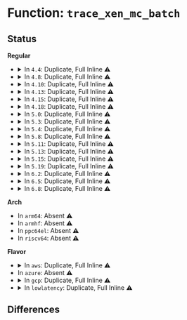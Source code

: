 # Function: <code>trace_xen_mc_batch</code>

## Status
<b>Regular</b>
<ul>
<li>
<details>
<summary>In <code>4.4</code>: Duplicate, Full Inline ⚠️</summary>

**Collision:** Static Duplication

**Inline:** Full

**Transformation:** False

**Instances:**

```
In arch/x86/xen/enlighten.c (ffffffff8101c89f)
Location: include/trace/events/xen.h:30
Inline: True
Inline callers:
  - arch/x86/xen/enlighten.c:xen_load_tls
  - arch/x86/xen/enlighten.c:xen_clts
  - arch/x86/xen/enlighten.c:xen_write_cr0
  - arch/x86/xen/enlighten.c:xen_load_sp0
  - arch/x86/xen/enlighten.c:xen_set_ldt
```
```
In arch/x86/xen/mmu.c (ffffffff8101e12f)
Location: include/trace/events/xen.h:30
Inline: True
Inline callers:
  - arch/x86/xen/mmu.c:xen_flush_tlb
  - arch/x86/xen/mmu.c:xen_flush_tlb_single
  - arch/x86/xen/mmu.c:xen_set_domain_pte
  - arch/x86/xen/mmu.c:xen_remap_exchanged_ptes
  - arch/x86/xen/mmu.c:xen_zap_pfn_range
  - arch/x86/xen/mmu.c:xen_set_pud_hyper
  - arch/x86/xen/mmu.c:xen_set_pmd_hyper
  - arch/x86/xen/mmu.c:__xen_pgd_unpin
  - arch/x86/xen/mmu.c:xen_write_cr3
  - arch/x86/xen/mmu.c:xen_release_pte
  - arch/x86/xen/mmu.c:xen_release_pmd
  - arch/x86/xen/mmu.c:xen_release_pud
  - arch/x86/xen/mmu.c:xen_alloc_pmd
  - arch/x86/xen/mmu.c:xen_alloc_pud
  - arch/x86/xen/mmu.c:xen_alloc_pte
  - arch/x86/xen/mmu.c:xen_flush_tlb_others
  - arch/x86/xen/mmu.c:xen_set_pte
  - arch/x86/xen/mmu.c:xen_set_pte_at
  - arch/x86/xen/mmu.c:__xen_pgd_pin
  - arch/x86/xen/mmu.c:__xen_pgd_pin
  - arch/x86/xen/mmu.c:xen_set_pgd
  - arch/x86/xen/mmu.c:xen_ptep_modify_prot_commit
  - arch/x86/xen/mmu.c:xen_flush_tlb_all
```
</details>
</li>
<li>
<details>
<summary>In <code>4.8</code>: Duplicate, Full Inline ⚠️</summary>

**Collision:** Static Duplication

**Inline:** Full

**Transformation:** False

**Instances:**

```
In arch/x86/xen/enlighten.c (ffffffff8101c1c1)
Location: include/trace/events/xen.h:30
Inline: True
Inline callers:
  - arch/x86/xen/enlighten.c:xen_write_cr0
  - arch/x86/xen/enlighten.c:xen_clts
  - arch/x86/xen/enlighten.c:xen_load_sp0
  - arch/x86/xen/enlighten.c:xen_load_tls
  - arch/x86/xen/enlighten.c:xen_set_ldt
```
```
In arch/x86/xen/mmu.c (ffffffff8101e7ed)
Location: include/trace/events/xen.h:30
Inline: True
Inline callers:
  - arch/x86/xen/mmu.c:xen_remap_exchanged_ptes
  - arch/x86/xen/mmu.c:xen_zap_pfn_range
  - arch/x86/xen/mmu.c:xen_release_pud
  - arch/x86/xen/mmu.c:xen_alloc_pud
  - arch/x86/xen/mmu.c:xen_release_pmd
  - arch/x86/xen/mmu.c:xen_release_pte
  - arch/x86/xen/mmu.c:xen_alloc_pmd
  - arch/x86/xen/mmu.c:xen_alloc_pte
  - arch/x86/xen/mmu.c:xen_write_cr3
  - arch/x86/xen/mmu.c:xen_flush_tlb_others
  - arch/x86/xen/mmu.c:xen_flush_tlb_single
  - arch/x86/xen/mmu.c:xen_flush_tlb
  - arch/x86/xen/mmu.c:xen_flush_tlb_all
  - arch/x86/xen/mmu.c:__xen_pgd_unpin
  - arch/x86/xen/mmu.c:__xen_pgd_pin
  - arch/x86/xen/mmu.c:__xen_pgd_pin
  - arch/x86/xen/mmu.c:xen_set_pgd
  - arch/x86/xen/mmu.c:xen_set_pud_hyper
  - arch/x86/xen/mmu.c:xen_ptep_modify_prot_commit
  - arch/x86/xen/mmu.c:xen_set_pte_at
  - arch/x86/xen/mmu.c:xen_set_pte
  - arch/x86/xen/mmu.c:xen_set_pmd_hyper
  - arch/x86/xen/mmu.c:xen_set_domain_pte
```
</details>
</li>
<li>
<details>
<summary>In <code>4.10</code>: Duplicate, Full Inline ⚠️</summary>

**Collision:** Static Duplication

**Inline:** Full

**Transformation:** False

**Instances:**

```
In arch/x86/xen/enlighten.c (ffffffff8101c891)
Location: include/trace/events/xen.h:30
Inline: True
Inline callers:
  - arch/x86/xen/enlighten.c:xen_write_cr0
  - arch/x86/xen/enlighten.c:xen_load_sp0
  - arch/x86/xen/enlighten.c:xen_load_tls
  - arch/x86/xen/enlighten.c:xen_set_ldt
```
```
In arch/x86/xen/mmu.c (ffffffff8101eedd)
Location: include/trace/events/xen.h:30
Inline: True
Inline callers:
  - arch/x86/xen/mmu.c:xen_remap_exchanged_ptes
  - arch/x86/xen/mmu.c:xen_zap_pfn_range
  - arch/x86/xen/mmu.c:xen_release_pud
  - arch/x86/xen/mmu.c:xen_alloc_pud
  - arch/x86/xen/mmu.c:xen_release_pmd
  - arch/x86/xen/mmu.c:xen_release_pte
  - arch/x86/xen/mmu.c:xen_alloc_pmd
  - arch/x86/xen/mmu.c:xen_alloc_pte
  - arch/x86/xen/mmu.c:xen_write_cr3
  - arch/x86/xen/mmu.c:xen_flush_tlb_others
  - arch/x86/xen/mmu.c:xen_flush_tlb_single
  - arch/x86/xen/mmu.c:xen_flush_tlb
  - arch/x86/xen/mmu.c:xen_flush_tlb_all
  - arch/x86/xen/mmu.c:__xen_pgd_unpin
  - arch/x86/xen/mmu.c:__xen_pgd_pin
  - arch/x86/xen/mmu.c:__xen_pgd_pin
  - arch/x86/xen/mmu.c:xen_set_pgd
  - arch/x86/xen/mmu.c:xen_set_pud_hyper
  - arch/x86/xen/mmu.c:xen_ptep_modify_prot_commit
  - arch/x86/xen/mmu.c:xen_set_pte_at
  - arch/x86/xen/mmu.c:xen_set_pte
  - arch/x86/xen/mmu.c:xen_set_pmd_hyper
  - arch/x86/xen/mmu.c:xen_set_domain_pte
```
</details>
</li>
<li>
<details>
<summary>In <code>4.13</code>: Duplicate, Full Inline ⚠️</summary>

**Collision:** Static Duplication

**Inline:** Full

**Transformation:** False

**Instances:**

```
In arch/x86/xen/mmu.c (ffffffff8101a6e9)
Location: include/trace/events/xen.h:30
Inline: True
```
```
In arch/x86/xen/enlighten_pv.c (ffffffff8101f683)
Location: include/trace/events/xen.h:30
Inline: True
Inline callers:
  - arch/x86/xen/enlighten_pv.c:xen_write_cr0
  - arch/x86/xen/enlighten_pv.c:xen_load_sp0
  - arch/x86/xen/enlighten_pv.c:xen_load_tls
  - arch/x86/xen/enlighten_pv.c:xen_set_ldt
```
```
In arch/x86/xen/mmu_pv.c (ffffffff81021aac)
Location: include/trace/events/xen.h:30
Inline: True
Inline callers:
  - arch/x86/xen/mmu_pv.c:xen_remap_exchanged_ptes
  - arch/x86/xen/mmu_pv.c:xen_zap_pfn_range
  - arch/x86/xen/mmu_pv.c:xen_release_pud
  - arch/x86/xen/mmu_pv.c:xen_alloc_pud
  - arch/x86/xen/mmu_pv.c:xen_release_pmd
  - arch/x86/xen/mmu_pv.c:xen_release_pte
  - arch/x86/xen/mmu_pv.c:xen_alloc_pmd
  - arch/x86/xen/mmu_pv.c:xen_alloc_pte
  - arch/x86/xen/mmu_pv.c:xen_write_cr3
  - arch/x86/xen/mmu_pv.c:xen_flush_tlb_others
  - arch/x86/xen/mmu_pv.c:xen_flush_tlb_single
  - arch/x86/xen/mmu_pv.c:xen_flush_tlb
  - arch/x86/xen/mmu_pv.c:__xen_pgd_unpin
  - arch/x86/xen/mmu_pv.c:__xen_pgd_pin
  - arch/x86/xen/mmu_pv.c:__xen_pgd_pin
  - arch/x86/xen/mmu_pv.c:xen_set_p4d
  - arch/x86/xen/mmu_pv.c:xen_set_pud_hyper
  - arch/x86/xen/mmu_pv.c:xen_ptep_modify_prot_commit
  - arch/x86/xen/mmu_pv.c:xen_set_pte_at
  - arch/x86/xen/mmu_pv.c:xen_set_pte
  - arch/x86/xen/mmu_pv.c:xen_set_pmd_hyper
  - arch/x86/xen/mmu_pv.c:xen_set_domain_pte
```
</details>
</li>
<li>
<details>
<summary>In <code>4.15</code>: Duplicate, Full Inline ⚠️</summary>

**Collision:** Static Duplication

**Inline:** Full

**Transformation:** False

**Instances:**

```
In arch/x86/xen/mmu.c (ffffffff8101afb9)
Location: include/trace/events/xen.h:31
Inline: True
```
```
In arch/x86/xen/enlighten_pv.c (ffffffff81020423)
Location: include/trace/events/xen.h:31
Inline: True
Inline callers:
  - arch/x86/xen/enlighten_pv.c:xen_write_cr0
  - arch/x86/xen/enlighten_pv.c:xen_load_sp0
  - arch/x86/xen/enlighten_pv.c:xen_load_tls
  - arch/x86/xen/enlighten_pv.c:xen_set_ldt
```
```
In arch/x86/xen/mmu_pv.c (ffffffff8102259c)
Location: include/trace/events/xen.h:31
Inline: True
Inline callers:
  - arch/x86/xen/mmu_pv.c:xen_remap_exchanged_ptes
  - arch/x86/xen/mmu_pv.c:xen_zap_pfn_range
  - arch/x86/xen/mmu_pv.c:xen_release_pud
  - arch/x86/xen/mmu_pv.c:xen_alloc_pud
  - arch/x86/xen/mmu_pv.c:xen_release_pmd
  - arch/x86/xen/mmu_pv.c:xen_release_pte
  - arch/x86/xen/mmu_pv.c:xen_alloc_pmd
  - arch/x86/xen/mmu_pv.c:xen_alloc_pte
  - arch/x86/xen/mmu_pv.c:xen_write_cr3
  - arch/x86/xen/mmu_pv.c:xen_flush_tlb_others
  - arch/x86/xen/mmu_pv.c:xen_flush_tlb_one_user
  - arch/x86/xen/mmu_pv.c:xen_flush_tlb
  - arch/x86/xen/mmu_pv.c:__xen_pgd_unpin
  - arch/x86/xen/mmu_pv.c:__xen_pgd_pin
  - arch/x86/xen/mmu_pv.c:__xen_pgd_pin
  - arch/x86/xen/mmu_pv.c:xen_set_p4d
  - arch/x86/xen/mmu_pv.c:xen_set_pud_hyper
  - arch/x86/xen/mmu_pv.c:xen_ptep_modify_prot_commit
  - arch/x86/xen/mmu_pv.c:xen_set_pte_at
  - arch/x86/xen/mmu_pv.c:xen_set_pte
  - arch/x86/xen/mmu_pv.c:xen_set_pmd_hyper
```
</details>
</li>
<li>
<details>
<summary>In <code>4.18</code>: Duplicate, Full Inline ⚠️</summary>

**Collision:** Static Duplication

**Inline:** Full

**Transformation:** False

**Instances:**

```
In arch/x86/xen/mmu.c (ffffffff8101b7f4)
Location: include/trace/events/xen.h:31
Inline: True
Inline callers:
  - arch/x86/xen/mmu.c:xen_flush_tlb_all
```
```
In arch/x86/xen/enlighten_pv.c (ffffffff81021071)
Location: include/trace/events/xen.h:31
Inline: True
Inline callers:
  - arch/x86/xen/enlighten_pv.c:xen_write_cr0
  - arch/x86/xen/enlighten_pv.c:xen_load_sp0
  - arch/x86/xen/enlighten_pv.c:xen_load_tls
  - arch/x86/xen/enlighten_pv.c:xen_set_ldt
```
```
In arch/x86/xen/mmu_pv.c (ffffffff81024dad)
Location: include/trace/events/xen.h:31
Inline: True
Inline callers:
  - arch/x86/xen/mmu_pv.c:xen_remap_exchanged_ptes
  - arch/x86/xen/mmu_pv.c:xen_zap_pfn_range
  - arch/x86/xen/mmu_pv.c:xen_release_pud
  - arch/x86/xen/mmu_pv.c:xen_alloc_pud
  - arch/x86/xen/mmu_pv.c:xen_release_pmd
  - arch/x86/xen/mmu_pv.c:xen_release_pte
  - arch/x86/xen/mmu_pv.c:xen_alloc_pmd
  - arch/x86/xen/mmu_pv.c:xen_alloc_pte
  - arch/x86/xen/mmu_pv.c:xen_set_pte_init
  - arch/x86/xen/mmu_pv.c:xen_write_cr3
  - arch/x86/xen/mmu_pv.c:xen_flush_tlb_others
  - arch/x86/xen/mmu_pv.c:xen_flush_tlb_one_user
  - arch/x86/xen/mmu_pv.c:xen_flush_tlb
  - arch/x86/xen/mmu_pv.c:__xen_pgd_unpin
  - arch/x86/xen/mmu_pv.c:__xen_pgd_pin
  - arch/x86/xen/mmu_pv.c:__xen_pgd_pin
  - arch/x86/xen/mmu_pv.c:xen_set_p4d
  - arch/x86/xen/mmu_pv.c:xen_set_pud_hyper
  - arch/x86/xen/mmu_pv.c:xen_ptep_modify_prot_commit
  - arch/x86/xen/mmu_pv.c:xen_set_pte_at
  - arch/x86/xen/mmu_pv.c:xen_set_pte
  - arch/x86/xen/mmu_pv.c:xen_set_pmd_hyper
```
</details>
</li>
<li>
<details>
<summary>In <code>5.0</code>: Duplicate, Full Inline ⚠️</summary>

**Collision:** Static Duplication

**Inline:** Full

**Transformation:** False

**Instances:**

```
In arch/x86/xen/enlighten_pv.c (ffffffff81020761)
Location: include/trace/events/xen.h:31
Inline: True
Inline callers:
  - arch/x86/xen/enlighten_pv.c:xen_write_cr0
  - arch/x86/xen/enlighten_pv.c:xen_load_sp0
  - arch/x86/xen/enlighten_pv.c:xen_load_tls
  - arch/x86/xen/enlighten_pv.c:xen_set_ldt
```
```
In arch/x86/xen/mmu_pv.c (ffffffff810224d4)
Location: include/trace/events/xen.h:31
Inline: True
Inline callers:
  - arch/x86/xen/mmu_pv.c:xen_flush_tlb_all
  - arch/x86/xen/mmu_pv.c:xen_remap_exchanged_ptes
  - arch/x86/xen/mmu_pv.c:xen_zap_pfn_range
  - arch/x86/xen/mmu_pv.c:xen_release_pud
  - arch/x86/xen/mmu_pv.c:xen_alloc_pud
  - arch/x86/xen/mmu_pv.c:xen_release_pmd
  - arch/x86/xen/mmu_pv.c:xen_release_pte
  - arch/x86/xen/mmu_pv.c:xen_alloc_pmd
  - arch/x86/xen/mmu_pv.c:xen_alloc_pte
  - arch/x86/xen/mmu_pv.c:xen_write_cr3
  - arch/x86/xen/mmu_pv.c:xen_flush_tlb_others
  - arch/x86/xen/mmu_pv.c:xen_flush_tlb_one_user
  - arch/x86/xen/mmu_pv.c:xen_flush_tlb
  - arch/x86/xen/mmu_pv.c:__xen_pgd_unpin
  - arch/x86/xen/mmu_pv.c:__xen_pgd_pin
  - arch/x86/xen/mmu_pv.c:__xen_pgd_pin
  - arch/x86/xen/mmu_pv.c:xen_set_p4d
  - arch/x86/xen/mmu_pv.c:xen_set_pud_hyper
  - arch/x86/xen/mmu_pv.c:xen_ptep_modify_prot_commit
  - arch/x86/xen/mmu_pv.c:xen_batched_set_pte
  - arch/x86/xen/mmu_pv.c:xen_set_pmd_hyper
```
</details>
</li>
<li>
<details>
<summary>In <code>5.3</code>: Duplicate, Full Inline ⚠️</summary>

**Collision:** Static Duplication

**Inline:** Full

**Transformation:** False

**Instances:**

```
In arch/x86/xen/enlighten_pv.c (ffffffff810222a1)
Location: include/trace/events/xen.h:31
Inline: True
Inline callers:
  - arch/x86/xen/enlighten_pv.c:xen_write_cr0
  - arch/x86/xen/enlighten_pv.c:xen_load_sp0
  - arch/x86/xen/enlighten_pv.c:xen_load_tls
  - arch/x86/xen/enlighten_pv.c:xen_set_ldt
```
```
In arch/x86/xen/mmu_pv.c (ffffffff81023484)
Location: include/trace/events/xen.h:31
Inline: True
Inline callers:
  - arch/x86/xen/mmu_pv.c:xen_flush_tlb_all
  - arch/x86/xen/mmu_pv.c:xen_remap_exchanged_ptes
  - arch/x86/xen/mmu_pv.c:xen_zap_pfn_range
  - arch/x86/xen/mmu_pv.c:xen_release_pud
  - arch/x86/xen/mmu_pv.c:xen_alloc_pud
  - arch/x86/xen/mmu_pv.c:xen_release_pmd
  - arch/x86/xen/mmu_pv.c:xen_release_pte
  - arch/x86/xen/mmu_pv.c:xen_alloc_pmd
  - arch/x86/xen/mmu_pv.c:xen_alloc_pte
  - arch/x86/xen/mmu_pv.c:xen_write_cr3
  - arch/x86/xen/mmu_pv.c:xen_flush_tlb_others
  - arch/x86/xen/mmu_pv.c:xen_flush_tlb_one_user
  - arch/x86/xen/mmu_pv.c:xen_flush_tlb
  - arch/x86/xen/mmu_pv.c:__xen_pgd_unpin
  - arch/x86/xen/mmu_pv.c:__xen_pgd_pin
  - arch/x86/xen/mmu_pv.c:__xen_pgd_pin
  - arch/x86/xen/mmu_pv.c:xen_set_p4d
  - arch/x86/xen/mmu_pv.c:xen_set_pud_hyper
  - arch/x86/xen/mmu_pv.c:xen_ptep_modify_prot_commit
  - arch/x86/xen/mmu_pv.c:xen_set_pte_at
  - arch/x86/xen/mmu_pv.c:xen_set_pte
  - arch/x86/xen/mmu_pv.c:xen_set_pmd_hyper
```
</details>
</li>
<li>
<details>
<summary>In <code>5.4</code>: Duplicate, Full Inline ⚠️</summary>

**Collision:** Static Duplication

**Inline:** Full

**Transformation:** False

**Instances:**

```
In arch/x86/xen/enlighten_pv.c (ffffffff81022be1)
Location: include/trace/events/xen.h:31
Inline: True
Inline callers:
  - arch/x86/xen/enlighten_pv.c:xen_write_cr0
  - arch/x86/xen/enlighten_pv.c:xen_load_sp0
  - arch/x86/xen/enlighten_pv.c:xen_load_tls
  - arch/x86/xen/enlighten_pv.c:xen_set_ldt
```
```
In arch/x86/xen/mmu_pv.c (ffffffff81023f44)
Location: include/trace/events/xen.h:31
Inline: True
Inline callers:
  - arch/x86/xen/mmu_pv.c:xen_flush_tlb_all
  - arch/x86/xen/mmu_pv.c:xen_remap_exchanged_ptes
  - arch/x86/xen/mmu_pv.c:xen_zap_pfn_range
  - arch/x86/xen/mmu_pv.c:xen_release_pud
  - arch/x86/xen/mmu_pv.c:xen_alloc_pud
  - arch/x86/xen/mmu_pv.c:xen_release_pmd
  - arch/x86/xen/mmu_pv.c:xen_release_pte
  - arch/x86/xen/mmu_pv.c:xen_alloc_pmd
  - arch/x86/xen/mmu_pv.c:xen_alloc_pte
  - arch/x86/xen/mmu_pv.c:xen_write_cr3
  - arch/x86/xen/mmu_pv.c:xen_flush_tlb_others
  - arch/x86/xen/mmu_pv.c:xen_flush_tlb_one_user
  - arch/x86/xen/mmu_pv.c:xen_flush_tlb
  - arch/x86/xen/mmu_pv.c:__xen_pgd_unpin
  - arch/x86/xen/mmu_pv.c:__xen_pgd_pin
  - arch/x86/xen/mmu_pv.c:__xen_pgd_pin
  - arch/x86/xen/mmu_pv.c:xen_set_p4d
  - arch/x86/xen/mmu_pv.c:xen_set_pud_hyper
  - arch/x86/xen/mmu_pv.c:xen_ptep_modify_prot_commit
  - arch/x86/xen/mmu_pv.c:xen_set_pte_at
  - arch/x86/xen/mmu_pv.c:xen_set_pte
  - arch/x86/xen/mmu_pv.c:xen_set_pmd_hyper
```
</details>
</li>
<li>
<details>
<summary>In <code>5.8</code>: Duplicate, Full Inline ⚠️</summary>

**Collision:** Static Duplication

**Inline:** Full

**Transformation:** False

**Instances:**

```
In arch/x86/xen/enlighten_pv.c (ffffffff810250ff)
Location: include/trace/events/xen.h:31
Inline: True
Inline callers:
  - arch/x86/xen/enlighten_pv.c:xen_mc_batch
```
```
In arch/x86/xen/mmu_pv.c (ffffffff8102676f)
Location: include/trace/events/xen.h:31
Inline: True
Inline callers:
  - arch/x86/xen/mmu_pv.c:xen_mc_batch
```
</details>
</li>
<li>
<details>
<summary>In <code>5.11</code>: Duplicate, Full Inline ⚠️</summary>

**Collision:** Static Duplication

**Inline:** Full

**Transformation:** False

**Instances:**

```
In arch/x86/xen/enlighten_pv.c (ffffffff81025aed)
Location: include/trace/events/xen.h:31
Inline: True
Inline callers:
  - arch/x86/xen/enlighten_pv.c:xen_write_cr0
  - arch/x86/xen/enlighten_pv.c:xen_load_sp0
  - arch/x86/xen/enlighten_pv.c:xen_load_tls
  - arch/x86/xen/enlighten_pv.c:xen_set_ldt
```
```
In arch/x86/xen/mmu_pv.c (ffffffff81027100)
Location: include/trace/events/xen.h:31
Inline: True
Inline callers:
  - arch/x86/xen/mmu_pv.c:xen_flush_tlb_all
  - arch/x86/xen/mmu_pv.c:xen_remap_exchanged_ptes
  - arch/x86/xen/mmu_pv.c:xen_zap_pfn_range
  - arch/x86/xen/mmu_pv.c:xen_release_pud
  - arch/x86/xen/mmu_pv.c:xen_alloc_pud
  - arch/x86/xen/mmu_pv.c:xen_release_pmd
  - arch/x86/xen/mmu_pv.c:xen_release_pte
  - arch/x86/xen/mmu_pv.c:xen_alloc_pmd
  - arch/x86/xen/mmu_pv.c:xen_alloc_pte
  - arch/x86/xen/mmu_pv.c:xen_write_cr3
  - arch/x86/xen/mmu_pv.c:xen_flush_tlb_others
  - arch/x86/xen/mmu_pv.c:xen_flush_tlb_one_user
  - arch/x86/xen/mmu_pv.c:xen_flush_tlb
  - arch/x86/xen/mmu_pv.c:__xen_pgd_unpin
  - arch/x86/xen/mmu_pv.c:__xen_pgd_pin
  - arch/x86/xen/mmu_pv.c:xen_set_p4d
  - arch/x86/xen/mmu_pv.c:xen_set_pud
  - arch/x86/xen/mmu_pv.c:xen_ptep_modify_prot_commit
  - arch/x86/xen/mmu_pv.c:xen_set_pte
  - arch/x86/xen/mmu_pv.c:xen_set_pmd
```
</details>
</li>
<li>
<details>
<summary>In <code>5.13</code>: Duplicate, Full Inline ⚠️</summary>

**Collision:** Static Duplication

**Inline:** Full

**Transformation:** False

**Instances:**

```
In arch/x86/xen/enlighten_pv.c (ffffffff81027b0b)
Location: include/trace/events/xen.h:31
Inline: True
Inline callers:
  - arch/x86/xen/enlighten_pv.c:xen_mc_batch
```
```
In arch/x86/xen/mmu_pv.c (ffffffff8102856b)
Location: include/trace/events/xen.h:31
Inline: True
Inline callers:
  - arch/x86/xen/mmu_pv.c:xen_mc_batch
```
</details>
</li>
<li>
<details>
<summary>In <code>5.15</code>: Duplicate, Full Inline ⚠️</summary>

**Collision:** Static Duplication

**Inline:** Full

**Transformation:** False

**Instances:**

```
In arch/x86/xen/enlighten_pv.c (ffffffff8102c18b)
Location: include/trace/events/xen.h:31
Inline: True
Inline callers:
  - arch/x86/xen/enlighten_pv.c:xen_mc_batch
```
```
In arch/x86/xen/mmu_pv.c (ffffffff8102cc7b)
Location: include/trace/events/xen.h:31
Inline: True
Inline callers:
  - arch/x86/xen/mmu_pv.c:xen_mc_batch
```
</details>
</li>
<li>
<details>
<summary>In <code>5.19</code>: Duplicate, Full Inline ⚠️</summary>

**Collision:** Static Duplication

**Inline:** Full

**Transformation:** False

**Instances:**

```
In arch/x86/xen/enlighten_pv.c (ffffffff8102fe79)
Location: include/trace/events/xen.h:31
Inline: True
Inline callers:
  - arch/x86/xen/enlighten_pv.c:xen_mc_batch
```
```
In arch/x86/xen/mmu_pv.c (ffffffff81031a99)
Location: include/trace/events/xen.h:31
Inline: True
Inline callers:
  - arch/x86/xen/mmu_pv.c:xen_mc_batch
```
</details>
</li>
<li>
<details>
<summary>In <code>6.2</code>: Duplicate, Full Inline ⚠️</summary>

**Collision:** Static Duplication

**Inline:** Full

**Transformation:** False

**Instances:**

```
In arch/x86/xen/enlighten_pv.c (ffffffff81037189)
Location: include/trace/events/xen.h:31
Inline: True
Inline callers:
  - arch/x86/xen/enlighten_pv.c:xen_mc_batch
```
```
In arch/x86/xen/mmu_pv.c (ffffffff81039329)
Location: include/trace/events/xen.h:31
Inline: True
Inline callers:
  - arch/x86/xen/mmu_pv.c:xen_mc_batch
```
</details>
</li>
<li>
<details>
<summary>In <code>6.5</code>: Duplicate, Full Inline ⚠️</summary>

**Collision:** Static Duplication

**Inline:** Full

**Transformation:** False

**Instances:**

```
In arch/x86/xen/enlighten_pv.c (ffffffff810370d9)
Location: include/trace/events/xen.h:31
Inline: True
Inline callers:
  - arch/x86/xen/enlighten_pv.c:xen_mc_batch
```
```
In arch/x86/xen/mmu_pv.c (ffffffff81039269)
Location: include/trace/events/xen.h:31
Inline: True
Inline callers:
  - arch/x86/xen/mmu_pv.c:xen_mc_batch
```
</details>
</li>
<li>
<details>
<summary>In <code>6.8</code>: Duplicate, Full Inline ⚠️</summary>

**Collision:** Static Duplication

**Inline:** Full

**Transformation:** False

**Instances:**

```
In arch/x86/xen/enlighten_pv.c (ffffffff8103d36b)
Location: include/trace/events/xen.h:31
Inline: True
Inline callers:
  - arch/x86/xen/enlighten_pv.c:xen_mc_batch
```
```
In arch/x86/xen/mmu_pv.c (ffffffff8103f719)
Location: include/trace/events/xen.h:31
Inline: True
Inline callers:
  - arch/x86/xen/mmu_pv.c:xen_mc_batch
```
</details>
</li>
</ul>
<b>Arch</b>
<ul>
<li>
In <code>arm64</code>: Absent ⚠️
</li>
<li>
In <code>armhf</code>: Absent ⚠️
</li>
<li>
In <code>ppc64el</code>: Absent ⚠️
</li>
<li>
In <code>riscv64</code>: Absent ⚠️
</li>
</ul>
<b>Flavor</b>
<ul>
<li>
<details>
<summary>In <code>aws</code>: Duplicate, Full Inline ⚠️</summary>

**Collision:** Static Duplication

**Inline:** Full

**Transformation:** False

**Instances:**

```
In arch/x86/xen/enlighten_pv.c (ffffffff81022d41)
Location: include/trace/events/xen.h:31
Inline: True
Inline callers:
  - arch/x86/xen/enlighten_pv.c:xen_write_cr0
  - arch/x86/xen/enlighten_pv.c:xen_load_sp0
  - arch/x86/xen/enlighten_pv.c:xen_load_tls
  - arch/x86/xen/enlighten_pv.c:xen_set_ldt
```
```
In arch/x86/xen/mmu_pv.c (ffffffff810240a4)
Location: include/trace/events/xen.h:31
Inline: True
Inline callers:
  - arch/x86/xen/mmu_pv.c:xen_flush_tlb_all
  - arch/x86/xen/mmu_pv.c:xen_remap_exchanged_ptes
  - arch/x86/xen/mmu_pv.c:xen_zap_pfn_range
  - arch/x86/xen/mmu_pv.c:xen_release_pud
  - arch/x86/xen/mmu_pv.c:xen_alloc_pud
  - arch/x86/xen/mmu_pv.c:xen_release_pmd
  - arch/x86/xen/mmu_pv.c:xen_release_pte
  - arch/x86/xen/mmu_pv.c:xen_alloc_pmd
  - arch/x86/xen/mmu_pv.c:xen_alloc_pte
  - arch/x86/xen/mmu_pv.c:xen_write_cr3
  - arch/x86/xen/mmu_pv.c:xen_flush_tlb_others
  - arch/x86/xen/mmu_pv.c:xen_flush_tlb_one_user
  - arch/x86/xen/mmu_pv.c:xen_flush_tlb
  - arch/x86/xen/mmu_pv.c:__xen_pgd_unpin
  - arch/x86/xen/mmu_pv.c:__xen_pgd_pin
  - arch/x86/xen/mmu_pv.c:__xen_pgd_pin
  - arch/x86/xen/mmu_pv.c:xen_set_p4d
  - arch/x86/xen/mmu_pv.c:xen_set_pud_hyper
  - arch/x86/xen/mmu_pv.c:xen_ptep_modify_prot_commit
  - arch/x86/xen/mmu_pv.c:xen_set_pte_at
  - arch/x86/xen/mmu_pv.c:xen_set_pte
  - arch/x86/xen/mmu_pv.c:xen_set_pmd_hyper
```
</details>
</li>
<li>
In <code>azure</code>: Absent ⚠️
</li>
<li>
<details>
<summary>In <code>gcp</code>: Duplicate, Full Inline ⚠️</summary>

**Collision:** Static Duplication

**Inline:** Full

**Transformation:** False

**Instances:**

```
In arch/x86/xen/enlighten_pv.c (ffffffff81022ba1)
Location: include/trace/events/xen.h:31
Inline: True
Inline callers:
  - arch/x86/xen/enlighten_pv.c:xen_write_cr0
  - arch/x86/xen/enlighten_pv.c:xen_load_sp0
  - arch/x86/xen/enlighten_pv.c:xen_load_tls
  - arch/x86/xen/enlighten_pv.c:xen_set_ldt
```
```
In arch/x86/xen/mmu_pv.c (ffffffff81023f04)
Location: include/trace/events/xen.h:31
Inline: True
Inline callers:
  - arch/x86/xen/mmu_pv.c:xen_flush_tlb_all
  - arch/x86/xen/mmu_pv.c:xen_remap_exchanged_ptes
  - arch/x86/xen/mmu_pv.c:xen_zap_pfn_range
  - arch/x86/xen/mmu_pv.c:xen_release_pud
  - arch/x86/xen/mmu_pv.c:xen_alloc_pud
  - arch/x86/xen/mmu_pv.c:xen_release_pmd
  - arch/x86/xen/mmu_pv.c:xen_release_pte
  - arch/x86/xen/mmu_pv.c:xen_alloc_pmd
  - arch/x86/xen/mmu_pv.c:xen_alloc_pte
  - arch/x86/xen/mmu_pv.c:xen_write_cr3
  - arch/x86/xen/mmu_pv.c:xen_flush_tlb_others
  - arch/x86/xen/mmu_pv.c:xen_flush_tlb_one_user
  - arch/x86/xen/mmu_pv.c:xen_flush_tlb
  - arch/x86/xen/mmu_pv.c:__xen_pgd_unpin
  - arch/x86/xen/mmu_pv.c:__xen_pgd_pin
  - arch/x86/xen/mmu_pv.c:__xen_pgd_pin
  - arch/x86/xen/mmu_pv.c:xen_set_p4d
  - arch/x86/xen/mmu_pv.c:xen_set_pud_hyper
  - arch/x86/xen/mmu_pv.c:xen_ptep_modify_prot_commit
  - arch/x86/xen/mmu_pv.c:xen_set_pte_at
  - arch/x86/xen/mmu_pv.c:xen_set_pte
  - arch/x86/xen/mmu_pv.c:xen_set_pmd_hyper
```
</details>
</li>
<li>
<details>
<summary>In <code>lowlatency</code>: Duplicate, Full Inline ⚠️</summary>

**Collision:** Static Duplication

**Inline:** Full

**Transformation:** False

**Instances:**

```
In arch/x86/xen/enlighten_pv.c (ffffffff81022f71)
Location: include/trace/events/xen.h:31
Inline: True
Inline callers:
  - arch/x86/xen/enlighten_pv.c:xen_write_cr0
  - arch/x86/xen/enlighten_pv.c:xen_load_sp0
  - arch/x86/xen/enlighten_pv.c:xen_load_tls
  - arch/x86/xen/enlighten_pv.c:xen_set_ldt
```
```
In arch/x86/xen/mmu_pv.c (ffffffff810243fb)
Location: include/trace/events/xen.h:31
Inline: True
Inline callers:
  - arch/x86/xen/mmu_pv.c:xen_flush_tlb_all
  - arch/x86/xen/mmu_pv.c:xen_remap_exchanged_ptes
  - arch/x86/xen/mmu_pv.c:xen_zap_pfn_range
  - arch/x86/xen/mmu_pv.c:xen_release_pud
  - arch/x86/xen/mmu_pv.c:xen_alloc_pud
  - arch/x86/xen/mmu_pv.c:xen_release_pmd
  - arch/x86/xen/mmu_pv.c:xen_release_pte
  - arch/x86/xen/mmu_pv.c:xen_alloc_pmd
  - arch/x86/xen/mmu_pv.c:xen_alloc_pte
  - arch/x86/xen/mmu_pv.c:xen_write_cr3
  - arch/x86/xen/mmu_pv.c:xen_flush_tlb_others
  - arch/x86/xen/mmu_pv.c:xen_flush_tlb_one_user
  - arch/x86/xen/mmu_pv.c:xen_flush_tlb
  - arch/x86/xen/mmu_pv.c:__xen_pgd_unpin
  - arch/x86/xen/mmu_pv.c:__xen_pgd_pin
  - arch/x86/xen/mmu_pv.c:__xen_pgd_pin
  - arch/x86/xen/mmu_pv.c:xen_set_p4d
  - arch/x86/xen/mmu_pv.c:xen_set_pud_hyper
  - arch/x86/xen/mmu_pv.c:xen_ptep_modify_prot_commit
  - arch/x86/xen/mmu_pv.c:xen_set_pte_at
  - arch/x86/xen/mmu_pv.c:xen_set_pte
  - arch/x86/xen/mmu_pv.c:xen_set_pmd_hyper
```
</details>
</li>
</ul>

## Differences
